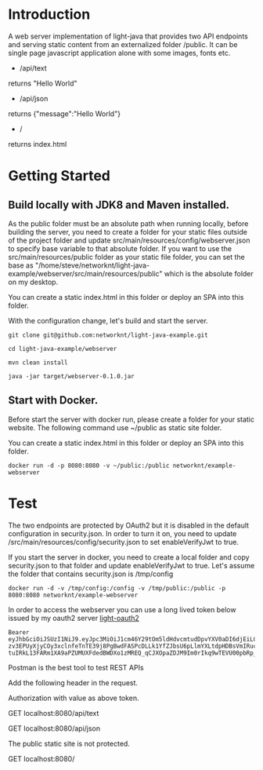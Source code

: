 # Introduction

A web server implementation of light-java that provides two API endpoints and 
serving static content from an externalized folder /public. It can be single page 
javascript application alone with some images, fonts etc.

- /api/text

returns "Hello World"

- /api/json

returns {"message":"Hello World"}

- /

returns index.html

# Getting Started

## Build locally with JDK8 and Maven installed. 

As the public folder must be an absolute path when running locally, before
building the server, you need to create a folder for your static files outside
of the project folder and update src/main/resources/config/webserver.json to
specify base variable to that absolute folder. If you want to use the 
src/main/resources/public folder as your static file folder, you can set the
base as "/home/steve/networknt/light-java-example/webserver/src/main/resources/public"
which is the absolute folder on my desktop.

You can create a static index.html in this folder or deploy an SPA into
this folder.


With the configuration change, let's build and start the server.

```
git clone git@github.com:networknt/light-java-example.git

cd light-java-example/webserver

mvn clean install

java -jar target/webserver-0.1.0.jar

```

## Start with Docker.

Before start the server with docker run, please create a folder for your
static website. The following command use ~/public as static site folder.

You can create a static index.html in this folder or deploy an SPA into
this folder.

```
docker run -d -p 8080:8080 -v ~/public:/public networknt/example-webserver
```

# Test

The two endpoints are protected by OAuth2 but it is disabled in the default 
configuration in security.json. In order to turn it on, you need to update
/src/main/resources/config/security.json to set enableVerifyJwt to true.

If you start the server in docker, you need to create a local folder and copy
security.json to that folder and update enableVerifyJwt to true. Let's assume
the folder that contains security.json is /tmp/config

```
docker run -d -v /tmp/config:/config -v /tmp/public:/public -p 8080:8080 networknt/example-webserver
```

In order to access the webserver you can use a long lived token below issued by my
oauth2 server [light-oauth2](https://github.com/networknt/light-oauth2)

```
Bearer eyJhbGciOiJSUzI1NiJ9.eyJpc3MiOiJ1cm46Y29tOm5ldHdvcmtudDpvYXV0aDI6djEiLCJhdWQiOiJ1cm46Y29tLm5ldHdvcmtudCIsImV4cCI6MTc4ODEzMjczNSwianRpIjoiNWtyM2ZWOHJaelBZNEJrSnNYZzFpQSIsImlhdCI6MTQ3Mjc3MjczNSwibmJmIjoxNDcyNzcyNjE1LCJ2ZXJzaW9uIjoiMS4wIiwidXNlcl9pZCI6InN0ZXZlIiwidXNlcl90eXBlIjoiRU1QTE9ZRUUiLCJjbGllbnRfaWQiOiJkZGNhZjBiYS0xMTMxLTIyMzItMzMxMy1kNmYyNzUzZjI1ZGMiLCJzY29wZSI6WyJhcGkuciIsImFwaS53Il19.gteJiy1uao8HLeWRljpZxHWUgQfofwmnFP-zv3EPUyXjyCOy3xclnfeTnTE39j8PgBwdFASPcDLLk1YfZJbsU6pLlmYXLtdpHDBsVmIRuch6LFPCVQ3JdqSQVci59OhSK0bBThGWqCD3UzDI_OnX4IVCAahcT9Bu94m5u_H_JNmwDf1XaP3Lt4I34buYMuRD9stchsnZi-tuIRkL13FARm1XA9aPZUMUXFdedBWDXo1zMREQ_qCJXOpaZDJM9Im0rIkq9wTEVU00pbRp_Vcdya3dfkFteBMHiwFVt6VNQaco5BXURDAIzXidwQxNEbX1ek03wra8AIani65ZK7fy_w
```

Postman is the best tool to test REST APIs

Add the following header in the request.

Authorization with value as above token.

GET localhost:8080/api/text

GET localhost:8080/api/json


The public static site is not protected. 

GET localhost:8080/

